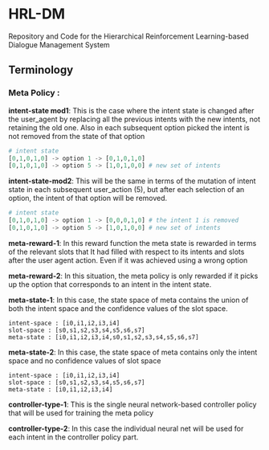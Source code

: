 # HRL-DM
Repository and Code for the Hierarchical Reinforcement Learning-based Dialogue Management System


## Terminology 

### Meta Policy :
**intent-state mod1**: This is the case where the intent state is changed after the user_agent by replacing all the previous intents with the new intents, not retaining the old one. Also in each subsequent option picked the intent is not removed from the state of that option
```python
# intent state
[0,1,0,1,0] -> option 1 -> [0,1,0,1,0]
[0,1,0,1,0] -> option 5 -> [1,0,1,0,0] # new set of intents
```
**intent-state-mod2**: This will be the same in terms of the mutation of intent state in each subsequent user_action (5), but after each selection of an option, the intent of that option will be removed.
```python
# intent state
[0,1,0,1,0] -> option 1 -> [0,0,0,1,0] # the intent 1 is removed
[0,1,0,1,0] -> option 5 -> [1,0,1,0,0] # new set of intents
```

**meta-reward-1**: In this reward function the meta state is rewarded in terms of the relevant slots that It had filled with respect to its intents and slots after the user agent action. Even if it was achieved using a wrong option

**meta-reward-2**: In this situation, the meta policy is only rewarded if it picks up the option that corresponds to an intent in the intent state.

**meta-state-1**: In this case, the state space of meta contains the union of both the intent space and the confidence values of the slot space.
```buildoutcfg
intent-space : [i0,i1,i2,i3,i4]
slot-space : [s0,s1,s2,s3,s4,s5,s6,s7]
meta-state : [i0,i1,i2,i3,i4,s0,s1,s2,s3,s4,s5,s6,s7]
```

**meta-state-2**: In this case, the state space of meta contains only the intent space and no confidence values of slot space
```buildoutcfg
intent-space : [i0,i1,i2,i3,i4]
slot-space : [s0,s1,s2,s3,s4,s5,s6,s7]
meta-state : [i0,i1,i2,i3,i4]
```

**controller-type-1**: This is the single neural network-based controller policy that will be used for training the meta policy

**controller-type-2**: In this case the individual neural net will be used for each intent in the controller policy part.




